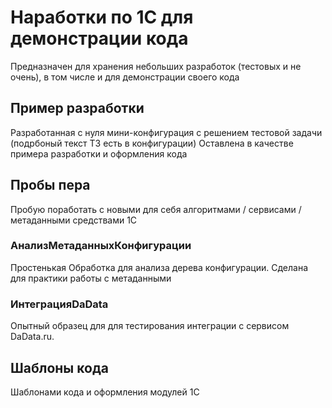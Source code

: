 # **Наработки по 1С для демонстрации кода**

Предназначен для хранения небольших разработок (тестовых и не очень), в том числе и для демонстрации своего кода

## Пример разработки

Разработанная с нуля мини-конфигурация с решением тестовой задачи (подрбоный текст ТЗ есть в конфигурации)
Оставлена в качестве примера разработки и оформления кода

## Пробы пера 

Пробую поработать с новыми для себя алгоритмами / сервисами / метаданными средствами 1С

### АнализМетаданныхКонфигурации

Простенькая Обработка для анализа дерева конфигурации. Сделана для практики работы с метаданными

### ИнтеграцияDaData

Опытный образец для для тестирования интеграции с сервисом DaData.ru.

## Шаблоны кода

Шаблонами кода и оформления модулей 1С
